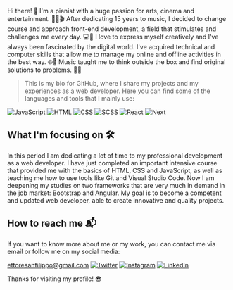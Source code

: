 Hi there! 👋 I'm a pianist with a huge passion for arts, cinema and entertainment. 🎹🎨🎬
After dedicating 15 years to music, I decided to change course and approach front-end development, a field that stimulates and challenges me every day. 💻🚀
I love to express myself creatively and I've always been fascinated by the digital world. I've acquired technical and computer skills that allow me to manage my online and offline activities in the best way. 🌐🔌
Music taught me to think outside the box and find original solutions to problems. 🎼🧠

> This is my bio for GitHub, where I share my projects and my experiences as a web developer. Here you can find some of the languages and tools that I mainly use:

![JavaScript](https://img.shields.io/badge/-JavaScript-yellow)
![HTML](https://img.shields.io/badge/-HTML-orange)
![CSS](https://img.shields.io/badge/-CSS-blue)
![SCSS](https://img.shields.io/badge/-SCSS-pink)
![React](https://img.shields.io/badge/-React-lightblue)
![Next](https://img.shields.io/badge/-Next-black)

## What I'm focusing on 🛠
In this period I am dedicating a lot of time to my professional development as a web developer. I have just completed an important intensive course that provided me with the basics of HTML, CSS and JavaScript, as well as teaching me how to use tools like Git and Visual Studio Code. Now I am deepening my studies on two frameworks that are very much in demand in the job market: Bootstrap and Angular. My goal is to become a competent and updated web developer, able to create innovative and quality projects.

## How to reach me 📬
If you want to know more about me or my work, you can contact me via email or follow me on my social media:

ettoresanfilippo@gmail.com
[![Twitter](https://img.shields.io/twitter/follow/shecktors?style=social)](https://twitter.com/shecktors)
[![Instagram](https://img.shields.io/badge/📸-Instagram-e4405f)](https://instagram.com/michiamanoettore)
[![LinkedIn](https://img.shields.io/badge/LinkedIn-blue?logo=linkedin&style=social)](https://www.linkedin.com/in/ettore-sanfilippo/)

Thanks for visiting my profile! 😎
